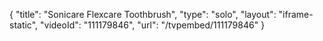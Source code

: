 {
    "title": "Sonicare Flexcare Toothbrush",
    "type": "solo",
    "layout": "iframe-static",
    "videoId": "111179846",
    "url": "\/tvpembed\/111179846"
}